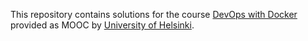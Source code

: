 This repository contains solutions for the course [DevOps with Docker](https://devopswithdocker.com/) provided as MOOC by [University of Helsinki](https://www.helsinki.fi/fi).
 
